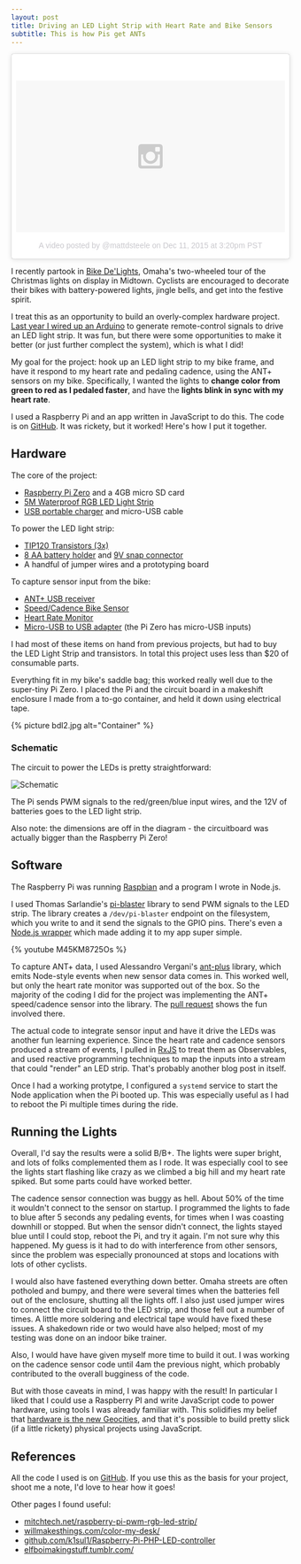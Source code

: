 ```yaml
---
layout: post
title: Driving an LED Light Strip with Heart Rate and Bike Sensors
subtitle: This is how Pis get ANTs
---
```


<blockquote class="instagram-media" data-instgrm-version="6" style=" background:#FFF; border:0; border-radius:3px; box-shadow:0 0 1px 0 rgba(0,0,0,0.5),0 1px 10px 0 rgba(0,0,0,0.15); margin: 1px; max-width:658px; padding:0; width:99.375%; width:-webkit-calc(100% - 2px); width:calc(100% - 2px);"><div style="padding:8px;"> <div style=" background:#F8F8F8; line-height:0; margin-top:40px; padding:28.125% 0; text-align:center; width:100%;"> <div style=" background:url(data:image/png;base64,iVBORw0KGgoAAAANSUhEUgAAACwAAAAsCAMAAAApWqozAAAAGFBMVEUiIiI9PT0eHh4gIB4hIBkcHBwcHBwcHBydr+JQAAAACHRSTlMABA4YHyQsM5jtaMwAAADfSURBVDjL7ZVBEgMhCAQBAf//42xcNbpAqakcM0ftUmFAAIBE81IqBJdS3lS6zs3bIpB9WED3YYXFPmHRfT8sgyrCP1x8uEUxLMzNWElFOYCV6mHWWwMzdPEKHlhLw7NWJqkHc4uIZphavDzA2JPzUDsBZziNae2S6owH8xPmX8G7zzgKEOPUoYHvGz1TBCxMkd3kwNVbU0gKHkx+iZILf77IofhrY1nYFnB/lQPb79drWOyJVa/DAvg9B/rLB4cC+Nqgdz/TvBbBnr6GBReqn/nRmDgaQEej7WhonozjF+Y2I/fZou/qAAAAAElFTkSuQmCC); display:block; height:44px; margin:0 auto -44px; position:relative; top:-22px; width:44px;"></div></div><p style=" color:#c9c8cd; font-family:Arial,sans-serif; font-size:14px; line-height:17px; margin-bottom:0; margin-top:8px; overflow:hidden; padding:8px 0 7px; text-align:center; text-overflow:ellipsis; white-space:nowrap;"><a href="https://www.instagram.com/p/_K3TQNH-fK/" style=" color:#c9c8cd; font-family:Arial,sans-serif; font-size:14px; font-style:normal; font-weight:normal; line-height:17px; text-decoration:none;" target="_blank">A video posted by @mattdsteele</a> on <time style=" font-family:Arial,sans-serif; font-size:14px; line-height:17px;" datetime="2015-12-11T23:20:29+00:00">Dec 11, 2015 at 3:20pm PST</time></p></div></blockquote>
<script async defer src="//platform.instagram.com/en_US/embeds.js"></script>

I recently partook in [Bike De'Lights][event], Omaha's two-wheeled tour of the Christmas lights on display in Midtown.
Cyclists are encouraged to decorate their bikes with battery-powered lights, jingle bells, and get into the festive spirit.

I treat this as an opportunity to build an overly-complex hardware project.
[Last year I wired up an Arduino][2014] to generate remote-control signals to drive an LED light strip.
It was fun, but there were some opportunities to make it better (or just further complect the system), which is what I did!

My goal for the project: hook up an LED light strip to my bike frame, and have it respond to my heart rate and pedaling cadence, using the ANT+ sensors on my bike.
Specifically, I wanted the lights to **change color from green to red as I pedaled faster**, and have the **lights blink in sync with my heart rate**.

I used a Raspberry Pi and an app written in JavaScript to do this. The code is on [GitHub][github]. It was rickety, but it worked! Here's how I put it together.

## Hardware

The core of the project:

* [Raspberry Pi Zero](https://www.raspberrypi.org/blog/raspberry-pi-zero/) and a 4GB micro SD card
* [5M Waterproof RGB LED Light Strip](http://www.amazon.com/gp/product/B00DTOAWZ2)
* [USB portable charger](http://www.amazon.com/Energizer-Portable-Smartphone-Charger-smartphones/dp/B0092MD8P6) and micro-USB cable

To power the LED light strip:

* [TIP120 Transistors (3x)](https://www.radioshack.com/products/tip120-transistor?variant=5717612869)
* [8 AA battery holder](https://www.radioshack.com/products/radioshack-8-aa-battery-holder?variant=5717214213) and [9V snap connector](https://www.radioshack.com/products/radioshack-heavy-duty-9v-snap-connectors?variant=5717208197)
* A handful of jumper wires and a prototyping board

To capture sensor input from the bike:

* [ANT+ USB receiver](http://www.amazon.com/gp/product/B004YJSD20)
* [Speed/Cadence Bike Sensor](http://www.amazon.com/Garmin-Speed-Cadence-Bike-Sensor/dp/B000BFNOT8)
* [Heart Rate Monitor](https://buy.garmin.com/en-US/US/shop-by-accessories/fitness-sensors/hrm-run-/prod133715.html)
* [Micro-USB to USB adapter](http://www.amazon.com/gp/product/B015XA3W0G) (the Pi Zero has micro-USB inputs)

I had most of these items on hand from previous projects, but had to buy the LED Light Strip and transistors.
In total this project uses less than $20 of consumable parts.

Everything fit in my bike's saddle bag; this worked really well due to the super-tiny Pi Zero.
I placed the Pi and the circuit board in a makeshift enclosure I made from a to-go container, and held it down using electrical tape.

{% picture bdl2.jpg alt="Container" %}

### Schematic

The circuit to power the LEDs is pretty straightforward:

![Schematic](/img/raspberry-pi-schematic.svg)

The Pi sends PWM signals to the red/green/blue input wires, and the 12V of batteries goes to the LED light strip.

Also note: the dimensions are off in the diagram - the circuitboard was actually bigger than the Raspberry Pi Zero!

## Software

The Raspberry Pi was running [Raspbian](https://www.raspberrypi.org/downloads/raspbian/) and a program I wrote in Node.js.

I used Thomas Sarlandie's [pi-blaster](https://github.com/sarfata/pi-blaster) library to send PWM signals to the LED strip.
The library creates a `/dev/pi-blaster` endpoint on the filesystem, which you write to and it send the signals to the GPIO pins.
There's even a [Node.js wrapper](https://github.com/sarfata/pi-blaster.js) which made adding it to my app super simple.

{% youtube M45KM8725Os %}

To capture ANT+ data, I used Alessandro Vergani's [ant-plus](https://github.com/Loghorn/ant-plus) library, which emits Node-style events when new sensor data comes in.
This worked well, but only the heart rate monitor was supported out of the box.
So the majority of the coding I did for the project was implementing the ANT+ speed/cadence sensor into the library.
The [pull request](https://github.com/Loghorn/ant-plus/pull/4) shows the fun involved there.

The actual code to integrate sensor input and have it drive the LEDs was another fun learning experience.
Since the heart rate and cadence sensors produced a stream of events, I pulled in [RxJS](https://github.com/Reactive-Extensions/RxJS) to treat them as Observables, and used reactive programming techniques to map the inputs into a stream that could "render" an LED strip.
That's probably another blog post in itself.

Once I had a working protytpe, I configured a `systemd` service to start the Node application when the Pi booted up.
This was especially useful as I had to reboot the Pi multiple times during the ride.

## Running the Lights

Overall, I'd say the results were a solid B/B+.
The lights were super bright, and lots of folks complemented them as I rode.
It was especially cool to see the lights start flashing like crazy as we climbed a big hill and my heart rate spiked.
But some parts could have worked better.

The cadence sensor connection was buggy as hell.
About 50% of the time it wouldn't connect to the sensor on startup.
I programmed the lights to fade to blue after 5 seconds any pedaling events, for times when I was coasting downhill or stopped.
But when the sensor didn't connect, the lights stayed blue until I could stop, reboot the Pi, and try it again.
I'm not sure why this happened.
My guess is it had to do with interference from other sensors, since the problem was especially pronounced at stops and locations with lots of other cyclists.

I would also have fastened everything down better.
Omaha streets are often potholed and bumpy, and there were several times when the batteries fell out of the enclosure, shutting all the lights off.
I also just used jumper wires to connect the circuit board to the LED strip, and those fell out a number of times.
A little more soldering and electrical tape would have fixed these issues.
A shakedown ride or two would have also helped; most of my testing was done on an indoor bike trainer.

Also, I would have have given myself more time to build it out.
I was working on the cadence sensor code until 4am the previous night, which probably contributed to the overall bugginess of the code.

But with those caveats in mind, I was happy with the result!
In particular I liked that I could use a Raspberry PI and write JavaScript code to power hardware, using tools I was already familiar with.
This solidifies my belief that [hardware is the new Geocities](/hardware-is-the-new-geocities), and that it's possible to build pretty slick (if a little rickety) physical projects using JavaScript.

## References

All the code I used is on [GitHub][github].
If you use this as the basis for your project, shoot me a note, I'd love to hear how it goes!

Other pages I found useful:

* [mitchtech.net/raspberry-pi-pwm-rgb-led-strip/](http://mitchtech.net/raspberry-pi-pwm-rgb-led-strip/)
* [willmakesthings.com/color-my-desk/](http://willmakesthings.com/color-my-desk/)
* [github.com/k1sul1/Raspberry-Pi-PHP-LED-controller](https://github.com/k1sul1/Raspberry-Pi-PHP-LED-controller#whatsneeded)
* [elfboimakingstuff.tumblr.com/](http://elfboimakingstuff.tumblr.com/post/132956410578/raspberry-pi-pwm-rgb-led-strip)


[event]: https://www.facebook.com/events/1093828353982844/
[2014]: /arduino-bike-lights/
[github]: https://github.com/mattdsteele/raspberry-pi-bike-leds
